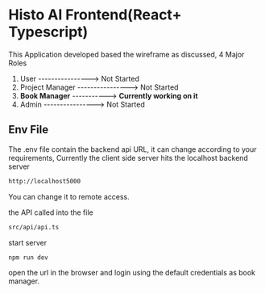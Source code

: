 # Histo AI Frontend(React+ Typescript)

This Application developed based the wireframe as discussed, 
4 Major Roles
   1. User ----------------> Not Started
   2. Project Manager ----------------> Not Started
   3. __Book Manager__ -----------> **Currently working on it**
   4. Admin ----------------> Not Started


## Env File

The .env file contain the backend api URL, it can change according to your requirements,
Currently the client side server hits the localhost backend server 
```bash
http://localhost5000
```
You can change it to remote access.

the API called into the file 
```bash
src/api/api.ts
```

start server
```bash
npm run dev
```
open the url in the browser and login using the default credentials as book manager.


